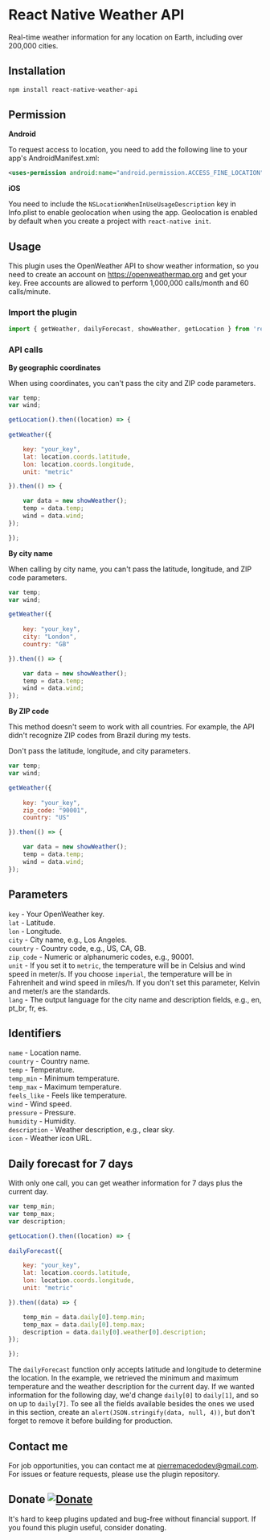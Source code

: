 # React Native Weather API

Real-time weather information for any location on Earth, including over 200,000 cities.

## Installation

```bash
npm install react-native-weather-api
```

## Permission

**Android**

To request access to location, you need to add the following line to your app's AndroidManifest.xml:

```xml
<uses-permission android:name="android.permission.ACCESS_FINE_LOCATION" />
```

**iOS**

You need to include the `NSLocationWhenInUseUsageDescription` key in Info.plist to enable geolocation when using the app. Geolocation is enabled by default when you create a project with `react-native init`.

## Usage

This plugin uses the OpenWeather API to show weather information, so you need to create an account on https://openweathermap.org and get your key. Free accounts are allowed to perform 1,000,000 calls/month and 60 calls/minute.

### Import the plugin

```javascript
import { getWeather, dailyForecast, showWeather, getLocation } from 'react-native-weather-api';
```

### API calls 

**By geographic coordinates**

When using coordinates, you can't pass the city and ZIP code parameters.

```javascript
var temp;
var wind;

getLocation().then((location) => {
			
getWeather({

	key: "your_key",
	lat: location.coords.latitude,
	lon: location.coords.longitude,
	unit: "metric"

}).then(() => {

	var data = new showWeather();
	temp = data.temp;
	wind = data.wind;
});

});
```

**By city name**

When calling by city name, you can't pass the latitude, longitude, and ZIP code parameters.

```javascript
var temp;
var wind;

getWeather({
			
	key: "your_key",
	city: "London",
	country: "GB"

}).then(() => {

	var data = new showWeather();
	temp = data.temp;
	wind = data.wind;
});
```

**By ZIP code**

This method doesn't seem to work with all countries. For example, the API didn't recognize ZIP codes from Brazil during my tests.

Don't pass the latitude, longitude, and city parameters.

```javascript
var temp;
var wind;

getWeather({
			
	key: "your_key",
	zip_code: "90001",
	country: "US"

}).then(() => {

	var data = new showWeather();
	temp = data.temp;
	wind = data.wind;
});
```

## Parameters

`key` - Your OpenWeather key.<br> 
`lat` - Latitude.<br> 
`lon` - Longitude.<br> 
`city` - City name, e.g., Los Angeles.<br> 
`country` - Country code, e.g., US, CA, GB.<br> 
`zip_code` - Numeric or alphanumeric codes, e.g., 90001.<br>
`unit` - If you set it to `metric`, the temperature will be in Celsius and wind speed in meter/s. If you choose `imperial`, the temperature will be in Fahrenheit and wind speed in miles/h. If you don't set this parameter, Kelvin and meter/s are the standards.<br>
`lang` - The output language for the city name and description fields, e.g., en, pt_br, fr, es.

## Identifiers

`name` - Location name.<br>
`country` - Country name.<br>
`temp` - Temperature.<br>
`temp_min` - Minimum temperature.<br>
`temp_max` - Maximum temperature.<br>
`feels_like` - Feels like temperature.<br>
`wind` - Wind speed.<br>
`pressure` - Pressure.<br>
`humidity` - Humidity.<br>
`description` - Weather description, e.g., clear sky.<br>
`icon` - Weather icon URL.

## Daily forecast for 7 days

With only one call, you can get weather information for 7 days plus the current day. 

```javascript
var temp_min;
var temp_max;
var description;

getLocation().then((location) => {
			
dailyForecast({

	key: "your_key",
	lat: location.coords.latitude,
	lon: location.coords.longitude,
	unit: "metric"

}).then((data) => {

	temp_min = data.daily[0].temp.min;
	temp_max = data.daily[0].temp.max;
	description = data.daily[0].weather[0].description;
});

});
```

The `dailyForecast` function only accepts latitude and longitude to determine the location. In the example, we retrieved the minimum and maximum temperature and the weather description for the current day. If we wanted information for the following day, we'd change `daily[0]` to `daily[1]`, and so on up to `daily[7]`. To see all the fields available besides the ones we used in this section, create an `alert(JSON.stringify(data, null, 4))`, but don't forget to remove it before building for production.

## Contact me

For job opportunities, you can contact me at pierremacedodev@gmail.com. For issues or feature requests, please use the plugin repository.

## Donate [![Donate](https://img.shields.io/badge/Donate-PayPal-green.svg)](https://www.paypal.com/donate?hosted_button_id=W93EHM59W7BA8)
It's hard to keep plugins updated and bug-free without financial support. If you found this plugin useful, consider donating.